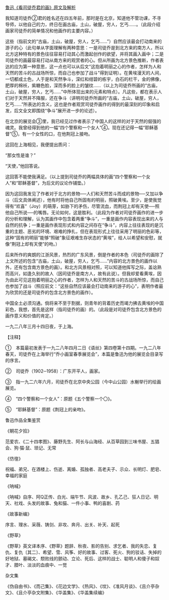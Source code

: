 [鲁迅《看司徒乔君的画》原文及解析](https://www.vrrw.net/wx/7812.html)

我知道司徒乔②君的姓名还在四五年前，那时是在北京，知道他不管功课，不寻导师，以他自己的力，终日在画古庙，土山，破屋，穷人，乞丐……。（此段介绍画家司徒乔的简单情况和他画作的主要内容。）



这些（指前文的“古庙，土山，破屋，穷人，乞丐……”）自然应该最会打动南来的游子的心（此句单从字面理解有两种意思：一是司徒乔是到北方来的南方人，所以北方这种特有的景色往往容易打动其心而激起创作的欲望，并将其画入画中；二是司徒乔的画最容易打动从南方来的观赏者的心。但从所画为北方景色推断，作者表达的应为第一种意思，这一点也可以从后文“这抱着明丽之心的作者，怎样为人和天然的苦斗的古战场所惊，而自己也参加了战斗”得到证明）。在黄埃漫天的人间，一切都成土色，人于是和天然争斗，深红和绀碧的栋宇，白石的栏干，金的佛像，肥厚的棉袄，紫糖色脸，深而多的脸上的皱纹……（以上为司徒乔所画的“古庙，土山，破屋，穷人，乞丐……”中所体现出来的元素和特点）。凡这些，都在表示人们对于天然并不降服，还在争斗（讲明司徒乔所画的“古庙，土山，破屋，穷人，乞丐……”所表达的含义，这也是作者观赏司徒乔画作的得到的最深刻的印象和启发，后文全文即围绕“争斗”展开进一步的论述）。

在北京的展览会③里，我已经见过作者表示了中国人的这样的对于天然的倔强的魂灵。我曾经得到他的一幅“四个警察和一个女人”④。现在还记得一幅“耶稣基督”⑤，有一个女性的口，在他荆冠上接吻。

这回在上海相见，我便提出质问：

“那女性是谁？”

“天使，”他回答说。

这回答不能使我满足。（以上提到司徒乔的两幅具体的画“四个警察和一个女人”和“耶稣基督”，为后文的议论作铺垫。）

因为这回我发见了作者对于北方的景物──人们和天然苦斗而成的景物──又加以争斗（后文具体阐述），他有时将他自己所固有的明丽，照破黄埃。至少，是使我觉得有“欢喜”（Joy）的萌芽，如胁下的矛伤，尽管流血，而荆冠上却有天使──照他自己所说──的嘴唇。无论如何，这是胜利。（此段为作者对司徒乔画作的进一步的分析和理解，认为其画作中包含着两重“争斗”，一重是画作内容表现出来的人与自然的抗争；一重是画作表现形式和内容之间存在“争斗”，内容上往往表现的是沉重的主题、恶劣的环境、艰难的挣扎，但在表现形式上往往采用了明丽的色彩等，这种“固有的明丽”能够“照破”象征艰难生存状态的“黄埃”，给人以希望和安慰，就像“荆冠上却有天使”的吻。）

后来所作的爽朗的江浙风景，热烈的广东风景，倒是作者的本色（司徒乔的画除了上文所述的包含“古庙，土山，破屋，穷人，乞丐……”内容的北方景色的画作以外，还有包含南方景色的画）。和北方风景相对照，可以知道他挥写之际，盖谂熟而高兴，如逢久别的故人（因司徒乔是南方人，故有此说）。但我却爱看黄埃，因为由此可见这抱着明丽之心的作者，怎样为人和天然的苦斗的古战场所惊，而自己也参加了战斗（照应前文：“这些自然应该最会打动南来的游子的心”，表明作者最为欣赏的还是司徒乔的包含北方景色的画作）。

中国全土必须沟通。倘将来不至于割据，则青年的背着历史而竭力拂去黄埃的中国彩色，我想，首先是这样（指司徒乔的画）的。（此段是对司徒乔包含北方景色的画作意义和价值的肯定。）

一九二八年三月十四日夜，于上海。





【注释】

①　本篇最初发表于一九二八年四月二日《语丝》第四卷第十四期。一九二八年春天，司徒乔在上海举行“乔小画室春季展览会”，本篇是鲁迅为他的展览会目录写的序言。

②　司徒乔（1902─1958）：广东开平人，画家。

③　指一九二六年六月，司徒乔在北京中央公园（今中山公园）水榭举行的绘画展览。

④　“四个警察和一个女人”：原题《五个警察一个〇》。

⑤　“耶稣基督”：原题《荆冠上的亲吻》。

鲁迅作品全集鉴赏

《朝花夕拾》

范爱农、《二十四孝图》、藤野先生、阿长与山海经、从百草园到三味书屋、五猖会、狗·猫·鼠、琐记、无常

《仿徨》

祝福、弟兄、在酒楼上、伤逝、离婚、孤独者、高老夫子、示众、长明灯、肥皂、幸福的家庭

《呐喊》

《呐喊》自序、阿Q正传、白光、端午节、风波、故乡、孔乙己、狂人日记、明天、社戏、头发的故事、兔和猫、一件小事、鸭的喜剧、药

《故事新编》

序言、理水、采薇、铸剑、非攻、奔月、出关、补天、起死

《野草》

《野草》英文译本序、《野草》题辞、秋夜、影的告别、求乞者、我的失恋、复仇、复仇〔其二〕、希望、雪、风筝、好的故事、过客、死火、狗的驳诘、失掉的好地狱、墓碣文、颓败线的颤动、立论、死后、这样的战士、聪明人和傻子和奴才、腊叶、淡淡的血痕中、一觉

杂文集

《伪自由书》、《而己集》、《花边文学》、《热风》、《坟》、《准风月谈》、《且介亭杂文》、《且介亭杂文附集》、《华盖集》、《华盖集续编》

